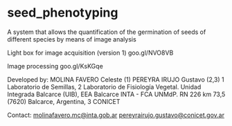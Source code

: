 # seed_phenotyping

A system that allows the quantification of the germination of seeds of different species by means of image analysis

Light box for image acquisition (version 1) 
goo.gl/NVO8VB

Image processing
goo.gl/KsKGqe

Developed by:
MOLINA FAVERO Celeste (1)
PEREYRA IRUJO Gustavo (2,3)
1 Laboratorio de Semillas, 2 Laboratorio de Fisiología Vegetal. Unidad Integrada Balcarce (UIB), EEA Balcarce INTA - FCA UNMdP. RN 226 km 73,5 (7620) Balcarce, Argentina, 3 CONICET 

Contact:
molinafavero.mc@inta.gob.ar
pereyrairujo.gustavo@conicet.gov.ar
